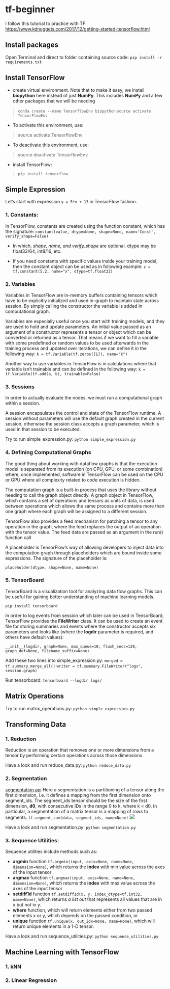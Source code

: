 # tf-beginner
I follow this tutorial to practice with TF https://www.kdnuggets.com/2017/12/getting-started-tensorflow.html

## Install packages

Open Terminal and direct to folder containing source code:
`pip install -r requirements.txt`


## Install TensorFlow
- create virtual environment. Note that to make it easy, we install **biopython** here instead of just **NumPy**. This includes **NumPy** and a few other packages that we will be needing
> `conda create --name TensorflowEnv biopython`
> `source activate TensorFlowEnv`

- To activate this environment, use:
> source activate TensorflowEnv

- To deactivate this environment, use:
> source deactivate TensorflowEnv

- install TensorFlow:
> `pip install tensorflow`


## Simple Expression
Let’s start with expression `y = 5*x + 13` in TensorFlow fashion.

### 1. Constants: 
In TensorFlow, constants are created using the function constant, which has the signature:
`constant(value, dtype=None, shape=None, name='Const', verify_shape=False)`

- In which, *shape, name, and verify_shape* are optional. dtype may be float32/64, int8/16, etc.

- If you need constants with specific values inside your training model, then the constant object can be used as in following example:
    `z = tf.constant(5.2, name="x", dtype=tf.float32)`

### 2. Variables
Variables in TensorFlow are in-memory buffers containing tensors which have to be explicitly initialized and used in-graph to maintain state across session. By simply calling the constructor the variable is added in computational graph.

Variables are especially useful once you start with training models, and they are used to hold and update parameters. An initial value passed as an argument of a constructor represents a tensor or object which can be converted or returned as a tensor. That means if we want to fill a variable with some predefined or random values to be used afterwards in the training process and updated over iterations, we can define it in the following way:
    `k = tf.Variable(tf.zeros([1]), name="k")`

Another way to use variables in TensorFlow is in calculations where that variable isn’t trainable and can be defined in the following way:
    `k = tf.Variable(tf.add(a, b), trainable=False)`

### 3. Sessions
In order to actually evaluate the nodes, we must run a computational graph within a session.

A session encapsulates the control and state of the TensorFlow runtime. A session without parameters will use the default graph created in the current session, otherwise the session class accepts a graph parameter, which is used in that session to be executed.

Try to run simple_expression.py: `python simple_expression.py`

### 4. Defining Computational Graphs
The good thing about working with dataflow graphs is that the execution model is separated from its execution (on CPU, GPU, or some combination) where, once implemented, software in TensorFlow can be used on the CPU or GPU where all complexity related to code execution is hidden.

The computation graph is a built-in process that uses the library without needing to call the graph object directly. A graph object in TensorFlow, which contains a set of operations and tensors as units of data, is used between operations which allows the same process and contains more than one graph where each graph will be assigned to a different session. 

TensorFlow also provides a feed mechanism for patching a tensor to any operation in the graph, where the feed replaces the output of an operation with the tensor value. The feed data are passed as an argument in the run() function call

A placeholder is TensorFlow’s way of allowing developers to inject data into the computation graph through placeholders which are bound inside some expressions. The signature of the placeholder is:

`placeholder(dtype, shape=None, name=None)`

### 5. TensorBoard
TensorBoard is a visualization tool for analyzing data flow graphs. This can be useful for gaining better understanding of machine learning models.

`pip install tensorboard`

In order to log events from session which later can be used in TensorBoard, TensorFlow provides the **FileWriter** class. It can be used to create an event file for storing summaries and events where the constructor accepts six parameters and looks like (where the **logdir** parameter is required, and others have default values):

`__init__(logdir, graph=None, max_queue=10, flush_secs=120, graph_def=None, filename_suffix=None)`

Add these two lines into simple_expression.py:
`merged = tf.summary.merge_all()`
`writer = tf.summary.FileWriter("logs", session.graph)`

Run tensorboard:
`tensorboard --logdir logs/`

## Matrix Operations

Try to run matrix_operations.py: `python simple_expression.py`

## Transforming Data

### 1. Reduction
 Reduction is an operation that removes one or more dimensions from a tensor by performing certain operations across those dimensions.

Have a look and run reduce_data.py: `python reduce_data.py`

### 2. Segmentation
[segmentation api](https://www.tensorflow.org/versions/r0.12/api_docs/python/math_ops/segmentation)
Here a segmentation is a partitioning of a tensor along the first dimension, i.e. it defines a mapping from the first dimension onto segment_ids. The segment_ids tensor should be the size of the first dimension, **d0**, with consecutive IDs in the range 0 to k, where k &lt; d0. In particular, a segmentation of a matrix tensor is a mapping of rows to segments.
`tf.segment_sum(data, segment_ids, name=None)`
![](https://www.tensorflow.org/versions/r0.12/images/SegmentSum.png)

Have a look and run segmentation.py: `python segmentation.py`

### 3. Sequence Utilities:
Sequence utilities include methods such as:

- **argmin** function `tf.argmin(input, axis=None, name=None, dimension=None)`, which returns the **index** with min value across the axes of the input tensor
- **argmax** function `tf.argmax(input, axis=None, name=None, dimension=None)`, which returns the **index** with max value across the axes of the input tensor
- **setdiff1d** function `tf.setdiff1d(x, y, index_dtype=tf.int32, name=None)`, which returns *a list out* that represents all values that are in x but not in y.
- **where** function, which will return elements either from two passed elements x or y, which depends on the passed condition, or
- **unique** function `tf.unique(x, out_idx=None, name=None)`, which will return unique elements in a 1-D tensor.

Have a look and run sequence_utilities.py: `python sequence_utilities.py`

## Machine Learning with TensorFlow

### 1. kNN

### 2. Linear Regression
